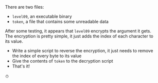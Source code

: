 There are two files:
- `level09`, an executable binary
- `token`, a file that contains some unreadable data

After some testing, it appears that `level09` encrypts the argument it gets. The encryption is pretty simple, it just adds the index of each character to its value.

- Write a simple script to reverse the encryption, it just needs to remove the index of every byte to its value
- Give the contents of `token` to the decryption script
- That's it!

⛄

